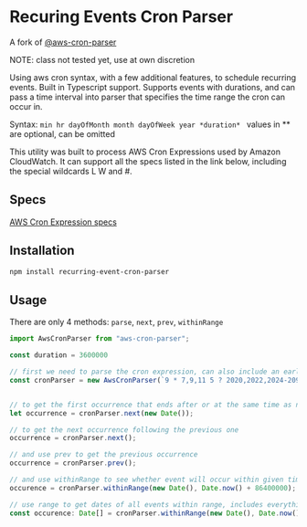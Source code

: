 # Recuring Events Cron Parser

A fork of [@aws-cron-parser](https://www.npmjs.com/package/aws-cron-parser)

NOTE: class not tested yet, use at own discretion

Using aws cron syntax, with a few additional features, to schedule recurring events. Built in Typescript support.
Supports events with durations, and can pass a time interval into parser that specifies the time range the cron can occur in.

Syntax: `min hr dayOfMonth month dayOfWeek year *duration* `
values in ** are optional, can be omitted

This utility was built to process AWS Cron Expressions used by Amazon CloudWatch. It can support all the specs listed in the link below, including the special wildcards L W and #.

## Specs

[AWS Cron Expression specs](https://docs.aws.amazon.com/AmazonCloudWatch/latest/events/ScheduledEvents.html#CronExpressions)

## Installation

```sh
npm install recurring-event-cron-parser
```

## Usage

There are only 4 methods: `parse`, `next`, `prev`, `withinRange`

```js
import AwsCronParser from "aws-cron-parser";

const duration = 3600000

// first we need to parse the cron expression, can also include an earliest possible date and a latest possible date
const cronParser = new AwsCronParser(`9 * 7,9,11 5 ? 2020,2022,2024-2099 ${duration}`, new Date(), new Date(Date.now() + 5 * 86400000), 'local') // default tz is 'local', can use setTimezone to change, or pass into constructor, only timezones currently supported are local and utc (default)


// to get the first occurrence that ends after or at the same time as now
let occurrence = cronParser.next(new Date());

// to get the next occurrence following the previous one
occurrence = cronParser.next();

// and use prev to get the previous occurrence
occurrence = cronParser.prev();

// and use withinRange to see whether event will occur within given time frame, can pass in either number or date for start and end
occurence = cronParser.withinRange(new Date(), Date.now() + 86400000);

// use range to get dates of all events within range, includes everything that ends after start, and starts before end
const occurence: Date[] = cronParser.withinRange(new Date(), Date.now() + 86400000);

```